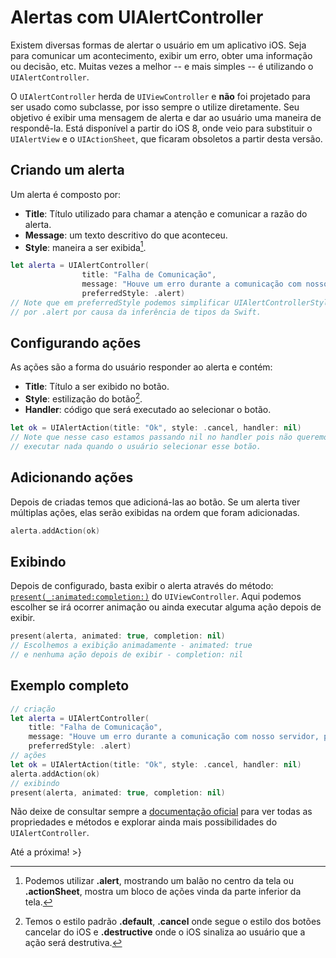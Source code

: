 Alertas com UIAlertController
===
Existem diversas formas de alertar o usuário em um aplicativo iOS. Seja para comunicar um acontecimento, exibir um erro, obter uma informação ou decisão, etc. Muitas vezes a melhor -- e mais simples -- é utilizando o `UIAlertController`.

O `UIAlertController` herda de `UIViewController` e **não** foi projetado para ser usado como subclasse, por isso sempre o utilize diretamente. Seu objetivo é exibir uma mensagem de alerta e dar ao usuário uma maneira de respondê-la. Está disponível a partir do iOS 8, onde veio para substituir o `UIAlertView` e o `UIActionSheet`, que ficaram obsoletos a partir desta versão.

Criando um alerta
---
Um alerta é composto por:
- **Title**: Título utilizado para chamar a atenção e comunicar a razão do alerta.
- **Message**: um texto descritivo do que aconteceu.   
- **Style**: maneira a ser exibida[^fn-alert-style].

```swift
let alerta = UIAlertController(
                title: "Falha de Comunicação",
                message: "Houve um erro durante a comunicação com nosso servidor, por favor tente novamente mais tarde.",
                preferredStyle: .alert)
// Note que em preferredStyle podemos simplificar UIAlertControllerStyle.alert
// por .alert por causa da inferência de tipos da Swift.
```

Configurando ações
---
As ações são a forma do usuário responder ao alerta e contém:
- **Title**: Título a ser exibido no botão.
- **Style**: estilização do botão[^fn-action-style].
- **Handler**: código que será executado ao selecionar o botão.

```swift
let ok = UIAlertAction(title: "Ok", style: .cancel, handler: nil)
// Note que nesse caso estamos passando nil no handler pois não queremos
// executar nada quando o usuário selecionar esse botão.
```

Adicionando ações
---
Depois de criadas temos que adicioná-las ao botão. Se um alerta tiver múltiplas ações, elas serão exibidas na ordem que foram adicionadas.
```swift
alerta.addAction(ok)
```

Exibindo
---
Depois de configurado, basta exibir o alerta através do método: [`present(_:animated:completion:)`][doc-present] do `UIViewController`. Aqui podemos escolher se irá ocorrer animação ou ainda executar alguma ação depois de exibir.
```swift
present(alerta, animated: true, completion: nil)
// Escolhemos a exibição animadamente - animated: true
// e nenhuma ação depois de exibir - completion: nil
```

Exemplo completo
---
```swift
// criação
let alerta = UIAlertController(
    title: "Falha de Comunicação",
    message: "Houve um erro durante a comunicação com nosso servidor, por favor tente novamente mais tarde.",
    preferredStyle: .alert)
// ações
let ok = UIAlertAction(title: "Ok", style: .cancel, handler: nil)
alerta.addAction(ok)
// exibindo
present(alerta, animated: true, completion: nil)
```

Não deixe de consultar sempre a [documentação oficial][doc-alert] para ver todas as propriedades e métodos e explorar ainda mais possibilidades do `UIAlertController`.

Até a próxima!
\>}

[doc-present]: https://developer.apple.com/documentation/uikit/uiviewcontroller/1621380-present
[doc-alert]: https://developer.apple.com/documentation/uikit/uialertcontroller

[^fn-alert-style]: Podemos utilizar **.alert**, mostrando um balão no centro da tela ou **.actionSheet**, mostra um bloco de ações vinda da parte inferior da tela.
[^fn-action-style]: Temos o estilo padrão **.default**, **.cancel** onde segue o estilo dos botões cancelar do iOS e **.destructive** onde o iOS sinaliza ao usuário que a ação será destrutiva.
